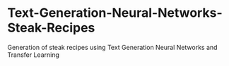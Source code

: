 # Text-Generation-Neural-Networks-Steak-Recipes
Generation of steak recipes using Text Generation Neural Networks and Transfer Learning
